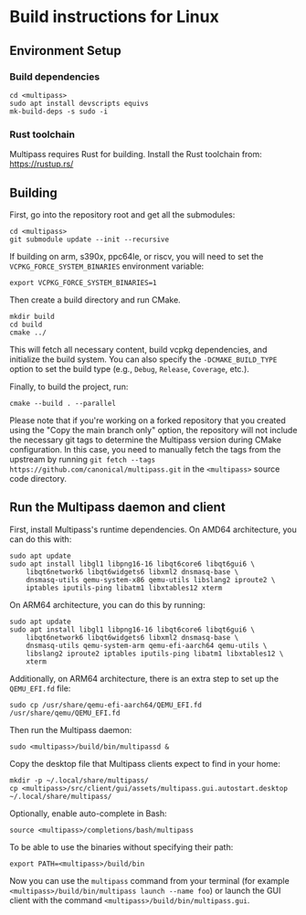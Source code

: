# Build instructions for Linux

## Environment Setup

### Build dependencies

```
cd <multipass>
sudo apt install devscripts equivs
mk-build-deps -s sudo -i
```

### Rust toolchain

Multipass requires Rust for building. Install the Rust toolchain from: https://rustup.rs/

## Building

First, go into the repository root and get all the submodules:

```
cd <multipass>
git submodule update --init --recursive
```

If building on arm, s390x, ppc64le, or riscv, you will need to set the `VCPKG_FORCE_SYSTEM_BINARIES`  environment
variable:

```
export VCPKG_FORCE_SYSTEM_BINARIES=1
```

Then create a build directory and run CMake.

```
mkdir build
cd build
cmake ../
```

This will fetch all necessary content, build vcpkg dependencies, and initialize the build system. You can also specify
the `-DCMAKE_BUILD_TYPE` option to set the build type (e.g., `Debug`, `Release`, `Coverage`, etc.).

Finally, to build the project, run:

```
cmake --build . --parallel
```

Please note that if you're working on a forked repository that you created using the "Copy the main branch only" option,
the repository will not include the necessary git tags to determine the Multipass version during CMake configuration. In
this case, you need to manually fetch the tags from the upstream by running
`git fetch --tags https://github.com/canonical/multipass.git` in the `<multipass>` source code directory.

## Run the Multipass daemon and client

First, install Multipass's runtime dependencies. On AMD64 architecture, you can do this with:

```
sudo apt update
sudo apt install libgl1 libpng16-16 libqt6core6 libqt6gui6 \
    libqt6network6 libqt6widgets6 libxml2 dnsmasq-base \
    dnsmasq-utils qemu-system-x86 qemu-utils libslang2 iproute2 \
    iptables iputils-ping libatm1 libxtables12 xterm
```
On ARM64 architecture, you can do this by running:

```
sudo apt update
sudo apt install libgl1 libpng16-16 libqt6core6 libqt6gui6 \
    libqt6network6 libqt6widgets6 libxml2 dnsmasq-base \
    dnsmasq-utils qemu-system-arm qemu-efi-aarch64 qemu-utils \
    libslang2 iproute2 iptables iputils-ping libatm1 libxtables12 \
    xterm
```
Additionally, on ARM64 architecture, there is an extra step to set up the `QEMU_EFI.fd` file:
```
sudo cp /usr/share/qemu-efi-aarch64/QEMU_EFI.fd /usr/share/qemu/QEMU_EFI.fd
```

Then run the Multipass daemon:

```
sudo <multipass>/build/bin/multipassd &
```

Copy the desktop file that Multipass clients expect to find in your home:

```
mkdir -p ~/.local/share/multipass/
cp <multipass>/src/client/gui/assets/multipass.gui.autostart.desktop ~/.local/share/multipass/
```

Optionally, enable auto-complete in Bash:

```
source <multipass>/completions/bash/multipass
```

To be able to use the binaries without specifying their path:

```
export PATH=<multipass>/build/bin
```

Now you can use the `multipass` command from your terminal (for example
`<multipass>/build/bin/multipass launch --name foo`) or launch the GUI client with the command
`<multipass>/build/bin/multipass.gui`.
